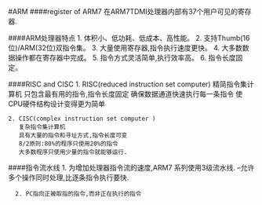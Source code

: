 #ARM 
####register of ARM7
    在ARM7TDMI处理器内部有37个用户可见的寄存器.

####ARM处理器特点 
    1. 体积小、低功耗、低成本、高性能。
    2. 支持Thumb(16位)/ARM(32位)双指令集。
    3. 大量使用寄存器,指令执行速度更快。
    4. 大多数数据操作都在寄存器中完成。
    5. 指令方式灵活简单,执行效率高。
    6. 指令长度固定。

####RISC and CISC
    1. RISC(reduced instruction set computer)
       精简指令集计算机
       只包含最有用的指令,指令长度固定
       确保数据通道快速执行每一条指令
       使CPU硬件结构设计变得更为简单
 
    2. CISC(complex instruction set computer )
       复杂指令集计算机
       具有大量的指令和寻址方式,指令长度可变
       8/2原则:80%的程序只使用20%的指令
       大多数程序只使用少量的指令就能够运行.

####指令流水线
      1. 为增加处理器指令流的速度,ARM7 系列使用3级流水线.
    –允许多个操作同时处理,比逐条指令执行要快.
      
      2. PC指向正被取指的指令,而非正在执行的指令


